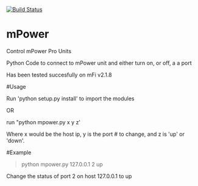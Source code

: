 [![Build Status](https://travis-ci.org/WilliamMarti/mPower.svg?branch=master)](https://travis-ci.org/WilliamMarti/mPower)

# mPower
Control mPower Pro Units

Python Code to connect to mPower unit and either turn on, or off, a a port

Has been tested succesfully on mFi v2.1.8

#Usage

Run 'python setup.py install' to import the modules

OR

run "python mpower.py x y z'

Where x would be the host ip, y is the port # to change, and z is 'up' or 'down'.  

#Example

>python mpower.py 127.0.0.1 2 up

Change the status of port 2 on host 127.0.0.1 to up



